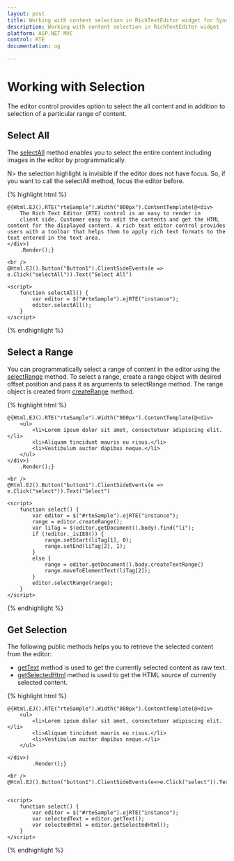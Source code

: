```yaml
---
layout: post
title: Working with content selection in RichTextEditor widget for Syncfusion Essential ASP.NET MVC
description: Working with content selection in RichTextEditor widget
platform: ASP.NET MVC
control: RTE
documentation: ug

---
```

# Working with Selection

The editor control provides option to select the all content and in addition to selection of a particular range of content. 

## Select All 

The [selectAll](http://help.syncfusion.com/js/api/ejrte#methods:selectall) method enables you to select the entire content including images in the editor by programmatically.

N> the selection highlight is invisible if the editor does not have focus. So, if you want to call the selectAll method, focus the editor before.

{% highlight html %}

    @{Html.EJ().RTE("rteSample").Width("800px").ContentTemplate(@<div>
        The Rich Text Editor (RTE) control is an easy to render in
        client side. Customer easy to edit the contents and get the HTML content for the displayed content. A rich text editor control provides users with a toolbar that helps them to apply rich text formats to the text entered in the text area.
    </div>)
        .Render();}

    <br />
    @Html.EJ().Button("Button1").ClientSideEvents(e => e.Click("selectAll")).Text("Select All")
        
    <script>
        function selectAll() {
            var editor = $("#rteSample").ejRTE("instance");
            editor.selectAll();
        }
    </script>

{% endhighlight %}

## Select a Range 

You can programmatically select a range of content in the editor using the [selectRange](http://help.syncfusion.com/js/api/ejrte#methods:selectrange) method.  To select a range, create a range object with desired offset position and pass it as arguments to selectRange method. The range object is created from [createRange](http://help.syncfusion.com/js/api/ejrte#methods:createrange) method. 

{% highlight html %}

    @{Html.EJ().RTE("rteSample").Width("800px").ContentTemplate(@<div>
        <ul>
            <li>Lorem ipsum dolor sit amet, consectetuer adipiscing elit.</li>
            <li>Aliquam tincidunt mauris eu risus.</li>
            <li>Vestibulum auctor dapibus neque.</li>
        </ul>
    </div>)
        .Render();}

    <br />
    @Html.EJ().Button("button1").ClientSideEvents(e => e.Click("select")).Text("Select")
        
    <script>
        function select() {
            var editor = $("#rteSample").ejRTE("instance");
            range = editor.createRange();
            var liTag = $(editor.getDocument().body).find("li");
            if (!editor._isIE8()) {
                range.setStart(liTag[1], 0);
                range.setEnd(liTag[2], 1);
            }
            else {
                range = editor.getDocument().body.createTextRange()
                range.moveToElementText(liTag[2]);
            }
            editor.selectRange(range);
        }
    </script>

{% endhighlight %}

## Get Selection

The following public methods helps you to retrieve the selected content from the editor:

* [getText](http://help.syncfusion.com/js/api/ejrte#methods:gettext) method is used to get the currently selected content as raw text.
* [getSelectedHtml](http://help.syncfusion.com/js/api/ejrte#methods:getselectedhtml) method is used to get the HTML source of currently selected content.

{% highlight html %}

    @{Html.EJ().RTE("rteSample").Width("800px").ContentTemplate(@<div>
        <ul>
            <li>Lorem ipsum dolor sit amet, consectetuer adipiscing elit.</li>
            <li>Aliquam tincidunt mauris eu risus.</li>
            <li>Vestibulum auctor dapibus neque.</li>
        </ul>

    </div>)
            .Render();}

    <br />
    @Html.EJ().Button("button1").ClientSideEvents(e=>e.Click("select")).Text("Select")
    
    
    <script>
        function select() {
            var editor = $("#rteSample").ejRTE("instance");
            var selectedText = editor.getText();
            var selectedHtml = editor.getSelectedHtml();
        }
    </script>

{% endhighlight %}